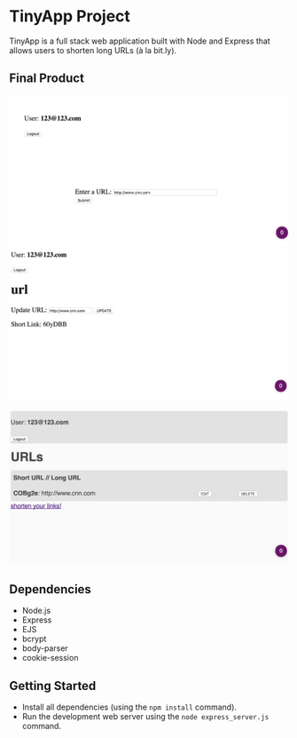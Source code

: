 # TinyApp Project

TinyApp is a full stack web application built with Node and Express that allows users to shorten long URLs (à la bit.ly).

## Final Product

!["create new short urls"](https://github.com/eli-h/urlShortener/blob/master/screenshots/new.png?raw=true)
!["update your short urls to point to new links"](https://github.com/eli-h/urlShortener/blob/master/screenshots/update.png?raw=true)

!["see your short urls"](https://github.com/eli-h/urlShortener/blob/master/screenshots/urls.png?raw=true)

## Dependencies

- Node.js
- Express
- EJS
- bcrypt
- body-parser
- cookie-session

## Getting Started

- Install all dependencies (using the `npm install` command).
- Run the development web server using the `node express_server.js` command.
